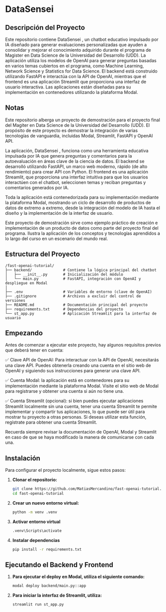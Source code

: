 # DataSensei
## Descripción del Proyecto
Este repositorio contiene DataSensei , un chatbot educativo impulsado por IA diseñado para generar evaluaciones personalizadas que ayuden a consolidar y mejorar el conocimiento adquirido durante el programa de Magister en Data Science de la Universidad del Desarrollo (UDD). La aplicación utiliza los modelos de OpenAI para generar preguntas basadas en varios temas cubiertos en el programa, como Machine Learning, Network Science y Statistics for Data Science. El backend está construido utilizando FastAPI e interactúa con la API de OpenAI, mientras que el frontend es una aplicación Streamlit que proporciona una interfaz de usuario interactiva. Las aplicaciones están diseñadas para su implementación en contenedores utilizando la plataforma Modal.

## Notas
Este repositorio alberga un proyecto de demostración para el proyecto final del Magiter en Data Science de la Universidad del Desarrollo (UDD). El propósito de este proyecto es demostrar la integración de varias tecnologías de vanguardia, incluidas Modal, Streamlit, FastAPI y OpenAI API.

La aplicación, DataSensei , funciona como una herramienta educativa impulsada por IA que genera preguntas y comentarios para la autoevaluación en áreas clave de la ciencia de datos. El backend se desarrolló utilizando FastAPI, un marco web moderno, rápido (de alto rendimiento) para crear API con Python. El frontend es una aplicación Streamlit, que proporciona una interfaz intuitiva para que los usuarios interactúen con el chatbot, seleccionen temas y reciban preguntas y comentarios generados por IA.

Toda la aplicación está contenedorizada para su implementación mediante la plataforma Modal, mostrando un ciclo de desarrollo de productos de datos de extremo a extremo, desde la integración del modelo de IA hasta el diseño y la implementación de la interfaz de usuario.

Este proyecto de demostración sirve como ejemplo práctico de creación e implementación de un producto de datos como parte del proyecto final del programa. Ilustra la aplicación de los conceptos y tecnologías aprendidos a lo largo del curso en un escenario del mundo real.

## Estructura del Proyecto   
   ```plaintext
   /fast-openai-tutorial/
   ├── backend/              # Contiene la lógica principal del chatbot
   │   ├── __init__.py       # Inicialización del módulo
   │   └── main.py           # FastAPI, integración con OpenAI y despliegue en Modal
   │
   ├── .env                  # Variables de entorno (clave de OpenAI)
   ├── .gitignore            # Archivos a excluir del control de versiones
   ├── README.md             # Documentación principal del proyecto
   ├── requirements.txt      # Dependencias del proyecto
   └── st_app.py             # Aplicación Streamlit para la interfaz de usuario
  ```
## Empezando
Antes de comenzar a ejecutar este proyecto, hay algunos requisitos previos que deberá tener en cuenta:

✅ Clave API de OpenAI: Para interactuar con la API de OpenAI, necesitarás una clave API. Puedes obtenerla creando una cuenta en el sitio web de OpenAI y siguiendo sus instrucciones para generar una clave API. 

✅ Cuenta Modal: la aplicación está en contenedores para su implementación mediante la plataforma Modal. Visite el sitio web de Modal para registrarse y obtener una cuenta si aún no tiene una.

✅ Cuenta Streamlit (opcional): si bien puedes ejecutar aplicaciones Streamlit localmente sin una cuenta, tener una cuenta Streamlit te permite implementar y compartir tus aplicaciones, lo que puede ser útil para mostrar tu proyecto a otras personas. Si deseas utilizar esta función, regístrate para obtener una cuenta Streamlit.

Recuerda siempre revisar la documentación de OpenAI, Modal y Streamlit en caso de que se haya modificado la manera de comunicarse con cada una. 

## Instalación
Para configurar el proyecto localmente, sigue estos pasos:

1. **Clonar el repositorio:**
   ```bash
   git clone https://github.com/MatiasMercandino/fast-openai-tutorial.git
   cd fast-openai-tutorial

2. **Crear un nuevo entorno virtual:**
   ```bash
   python -m venv .venv

3. **Activar entorno virtual**
   ```bash
   .venv\Scripts\activate
   
4. **Instalar dependencias**
   ```bash
   pip install -r requirements.txt

## Ejecutando el Backend y Frontend

1. **Para ejecutar el deploy en Modal, utiliza el siguiente comando:**
   ```bash
   modal deploy backend/main.py::app
2. **Para iniciar la interfaz de Streamlit, utiliza:**
    ```bash
    streamlit run st_app.py


